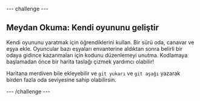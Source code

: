 \--- challenge \---

## Meydan Okuma: Kendi oyununu geliştir

Kendi oyununu yaratmak için öğrendiklerini kullan. Bir sürü oda, canavar ve eşya ekle. Oyuncular bazı eşyaları envanterine aldıktan sonra belirli bir odaya gidince kazanmaları için kodunu düzenlemeyi unutma. Kodlamaya başlamadan önce bir harita taslağı çizmek yardımcı olabilir!

Haritana merdiven bile ekleyebilir ve `git yukarı` ve `git aşağı` yazarak birden fazla oda seviyesine sahip olabilirsin.

\--- /challenge \---